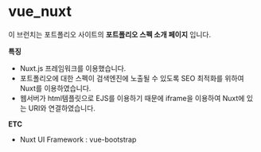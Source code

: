 # vue_nuxt

이 브런치는 포트폴리오 사이트의  **포트폴리오 스펙 소개 페이지**  입니다.

**특징**

-   Nuxt.js 프레임워크를 이용했습니다.
-  포트폴리오에 대한 스펙이 검색엔진에 노출될  수 있도록 SEO 최적화를 위하여 Nuxt를 이용하였습니다.
-  웹서버가 html템플릿으로 EJS를 이용하기 때문에 iframe을 이용하여 Nuxt에 있는 URI와 연결하였습니다.

**ETC**

-  Nuxt UI Framework : vue-bootstrap
